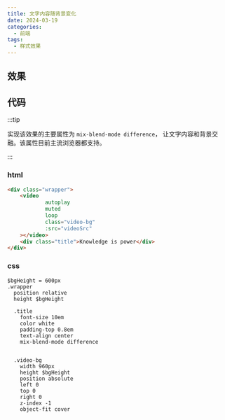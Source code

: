 ```yaml
---
title: 文字内容随背景变化
date: 2024-03-19
categories:
  - 前端
tags:
  - 样式效果
---
```



## 效果

<Show-FontMixBlend />


## 代码

:::tip

实现该效果的主要属性为 `mix-blend-mode difference`， 让文字内容和背景交融。该属性目前主流浏览器都支持。

:::

### html

```html
<div class="wrapper">
    <video
            autoplay
            muted
            loop
            class="video-bg"
            :src="videoSrc"
    ></video>
    <div class="title">Knowledge is power</div>
</div>
```

### css

```stylus
$bgHeight = 600px
.wrapper
  position relative
  height $bgHeight

  .title
    font-size 10em
    color white
    padding-top 0.8em
    text-align center
    mix-blend-mode difference


  .video-bg
    width 960px
    height $bgHeight
    position absolute
    left 0
    top 0
    right 0
    z-index -1
    object-fit cover
```